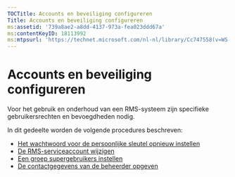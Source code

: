 ```yaml
---
TOCTitle: Accounts en beveiliging configureren
Title: Accounts en beveiliging configureren
ms:assetid: '739a8ae2-a8dd-4137-973a-fea023ddd67a'
ms:contentKeyID: 18113992
ms:mtpsurl: 'https://technet.microsoft.com/nl-nl/library/Cc747558(v=WS.10)'
---
```


Accounts en beveiliging configureren
====================================

Voor het gebruik en onderhoud van een RMS-systeem zijn specifieke gebruikersrechten en bevoegdheden nodig.

In dit gedeelte worden de volgende procedures beschreven:

-   [Het wachtwoord voor de persoonlijke sleutel opnieuw instellen](https://technet.microsoft.com/f71df255-fe19-4e07-810e-87309a5e8e88)
-   [De RMS-serviceaccount wijzigen](https://technet.microsoft.com/a3e522b0-e23d-49f2-b00a-cff90ac2c36a)
-   [Een groep supergebruikers instellen](https://technet.microsoft.com/f2ef847e-2824-471f-9079-5c343094aba8)
-   [De contactgegevens van de beheerder opgeven](https://technet.microsoft.com/31777458-5530-4ae0-ac1f-131b3d98dd35)
